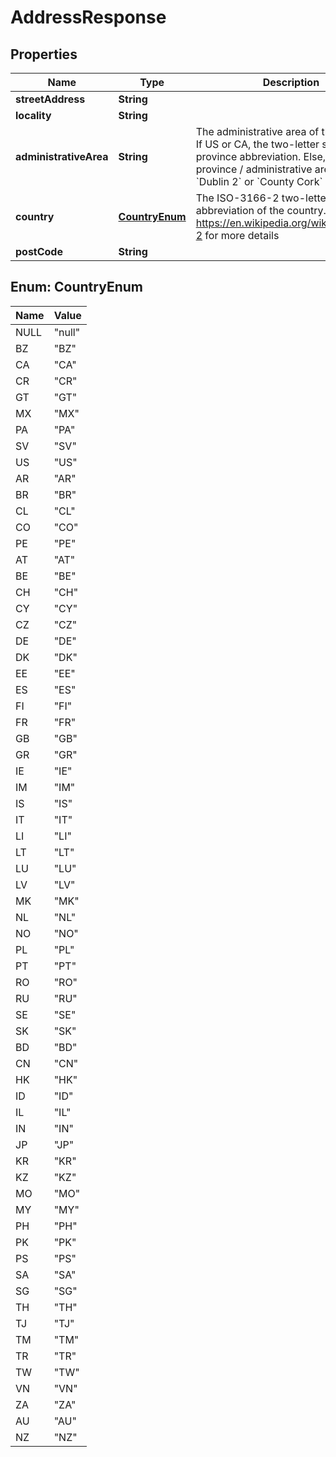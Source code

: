 

# AddressResponse


## Properties

Name | Type | Description | Notes
------------ | ------------- | ------------- | -------------
**streetAddress** | **String** |  | 
**locality** | **String** |  | 
**administrativeArea** | **String** | The administrative area of the address. If US or CA, the two-letter state or province abbreviation. Else, the province / administrative area; such as, &#x60;Dublin 2&#x60; or &#x60;County Cork&#x60;  | 
**country** | [**CountryEnum**](#CountryEnum) | The ISO-3166-2 two-letter abbreviation of the country. Reference https://en.wikipedia.org/wiki/ISO_3166-2 for more details  | 
**postCode** | **String** |  | 



## Enum: CountryEnum

Name | Value
---- | -----
NULL | &quot;null&quot;
BZ | &quot;BZ&quot;
CA | &quot;CA&quot;
CR | &quot;CR&quot;
GT | &quot;GT&quot;
MX | &quot;MX&quot;
PA | &quot;PA&quot;
SV | &quot;SV&quot;
US | &quot;US&quot;
AR | &quot;AR&quot;
BR | &quot;BR&quot;
CL | &quot;CL&quot;
CO | &quot;CO&quot;
PE | &quot;PE&quot;
AT | &quot;AT&quot;
BE | &quot;BE&quot;
CH | &quot;CH&quot;
CY | &quot;CY&quot;
CZ | &quot;CZ&quot;
DE | &quot;DE&quot;
DK | &quot;DK&quot;
EE | &quot;EE&quot;
ES | &quot;ES&quot;
FI | &quot;FI&quot;
FR | &quot;FR&quot;
GB | &quot;GB&quot;
GR | &quot;GR&quot;
IE | &quot;IE&quot;
IM | &quot;IM&quot;
IS | &quot;IS&quot;
IT | &quot;IT&quot;
LI | &quot;LI&quot;
LT | &quot;LT&quot;
LU | &quot;LU&quot;
LV | &quot;LV&quot;
MK | &quot;MK&quot;
NL | &quot;NL&quot;
NO | &quot;NO&quot;
PL | &quot;PL&quot;
PT | &quot;PT&quot;
RO | &quot;RO&quot;
RU | &quot;RU&quot;
SE | &quot;SE&quot;
SK | &quot;SK&quot;
BD | &quot;BD&quot;
CN | &quot;CN&quot;
HK | &quot;HK&quot;
ID | &quot;ID&quot;
IL | &quot;IL&quot;
IN | &quot;IN&quot;
JP | &quot;JP&quot;
KR | &quot;KR&quot;
KZ | &quot;KZ&quot;
MO | &quot;MO&quot;
MY | &quot;MY&quot;
PH | &quot;PH&quot;
PK | &quot;PK&quot;
PS | &quot;PS&quot;
SA | &quot;SA&quot;
SG | &quot;SG&quot;
TH | &quot;TH&quot;
TJ | &quot;TJ&quot;
TM | &quot;TM&quot;
TR | &quot;TR&quot;
TW | &quot;TW&quot;
VN | &quot;VN&quot;
ZA | &quot;ZA&quot;
AU | &quot;AU&quot;
NZ | &quot;NZ&quot;



